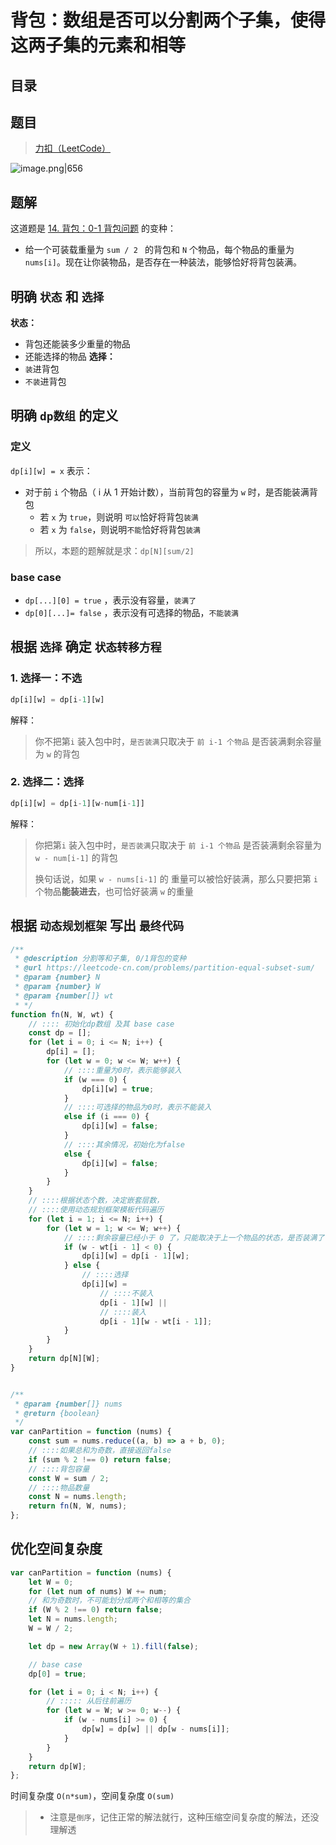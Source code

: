 
# 背包：数组是否可以分割两个子集，使得这两子集的元素和相等



## 目录
<!-- toc -->
 ## 题目 

> [力扣（LeetCode）](https://leetcode.cn/problems/partition-equal-subset-sum/description/)

![image.png|656](https://832-1310531898.cos.ap-beijing.myqcloud.com/04774a23f90d397bbb8af286c8b1cde9.png)

## 题解

这道题是  [14. 背包：0-1 背包问题](/post/CYSM812c.html) 的变种：

- 给一个可装载重量为 `sum / 2 ` 的背包和 `N` 个物品，每个物品的重量为`nums[i]`。现在让你装物品，是否存在一种装法，能够恰好将背包装满。

## 明确 `状态` 和 `选择`

**状态：**
- 背包还能装多少重量的物品
- 还能选择的物品
**选择：**
- `装`进背包
- `不装`进背包

## 明确 `dp数组` 的定义

###  定义

`dp[i][w] = x` 表示：
- 对于前 `i` 个物品（ i 从 1 开始计数），当前背包的容量为 `w` 时，是否能装满背包
   - 若 `x` 为 `true`，则说明 `可以`恰好将背包`装满`
   - 若 `x` 为 `false`，则说明`不能`恰好将背包`装满`


> 所以，本题的题解就是求：`dp[N][sum/2]`

### base case

- `dp[...][0] = true` ，表示没有容量，`装满了`
- `dp[0][...]= false` ，表示没有可选择的物品，`不能装满`

## 根据 `选择` 确定 `状态转移方程`

### 1. 选择一：不选

```javascript
dp[i][w] = dp[i-1][w]
```

解释：

> 你不把第`i` 装入包中时，`是否装满`只取决于 `前 i-1 个物品` 是否装满剩余容量为 `w` 的背包

### 2. 选择二：选择

```javascript
dp[i][w] = dp[i-1][w-num[i-1]]
```

解释：

> 你把第`i` 装入包中时，`是否装满`只取决于 `前 i-1 个物品` 是否装满剩余容量为 `w - num[i-1]` 的背包
> 
> 换句话说，如果 `w - nums[i-1]` 的 重量可以被恰好装满，那么只要把第 `i` 个物品**能装进去**，也可恰好装满 `w` 的重量

## 根据 `动态规划框架` 写出 `最终代码`

```javascript hl:9
/**
 * @description 分割等和子集, 0/1背包的变种
 * @url https://leetcode-cn.com/problems/partition-equal-subset-sum/
 * @param {number} N
 * @param {number} W
 * @param {number[]} wt
 * */
function fn(N, W, wt) {
    // :::: 初始化dp数组 及其 base case
    const dp = [];
    for (let i = 0; i <= N; i++) {
        dp[i] = [];
        for (let w = 0; w <= W; w++) {
            // ::::重量为0时，表示能够装入
            if (w === 0) {
                dp[i][w] = true;
            }
            // ::::可选择的物品为0时，表示不能装入
            else if (i === 0) {
                dp[i][w] = false;
            }
            // ::::其余情况，初始化为false
            else {
                dp[i][w] = false;
            }
        }
    }
    // ::::根据状态个数，决定嵌套层数，
    // ::::使用动态规划框架模板代码遍历
    for (let i = 1; i <= N; i++) {
        for (let w = 1; w <= W; w++) {
            // ::::剩余容量已经小于 0 了，只能取决于上一个物品的状态，是否装满了
            if (w - wt[i - 1] < 0) {
                dp[i][w] = dp[i - 1][w];
            } else {
                // ::::选择
                dp[i][w] =
                    // ::::不装入
                    dp[i - 1][w] ||
                    // ::::装入
                    dp[i - 1][w - wt[i - 1]];
            }
        }
    }
    return dp[N][W];
}


/**
 * @param {number[]} nums
 * @return {boolean}
 */
var canPartition = function (nums) {
    const sum = nums.reduce((a, b) => a + b, 0);
    // ::::如果总和为奇数，直接返回false
    if (sum % 2 !== 0) return false;
    // ::::背包容量
    const W = sum / 2;
    // ::::物品数量
    const N = nums.length;
    return fn(N, W, nums);
};

```

## 优化空间复杂度

```javascript
var canPartition = function (nums) {
    let W = 0;
    for (let num of nums) W += num;
    // 和为奇数时，不可能划分成两个和相等的集合
    if (W % 2 !== 0) return false;
    let N = nums.length;
    W = W / 2;

    let dp = new Array(W + 1).fill(false);

    // base case
    dp[0] = true;

    for (let i = 0; i < N; i++) {
        // ::::: 从后往前遍历
        for (let w = W; w >= 0; w--) {
            if (w - nums[i] >= 0) {
                dp[w] = dp[w] || dp[w - nums[i]];
            }
        }
    }
    return dp[W];
};
```

时间复杂度 `O(n*sum)`，空间复杂度 `O(sum)`

> - 注意是`倒序`，记住正常的解法就行，这种压缩空间复杂度的解法，还没理解透


